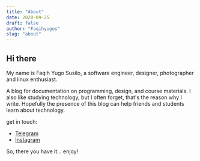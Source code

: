 ```yaml
---
title: "About"
date: 2020-09-25
draft: false
author: "Faqihyugos"
slug: "about"
---
```


## Hi there

My name is Faqih Yugo Susilo, a software engineer, designer, photographer and linux enthusiast.

A blog for documentation on programming, design, and course materials. I also like studying technology, but I often forget, that's the reason why I write. Hopefully the presence of this blog can help friends and students learn about technology.

get in touch:

- [Telegram](https://t.me/faqihyugos)
- [Instagram](https://www.instagram.com/faqihyugos/)

So, there you have it... enjoy!
